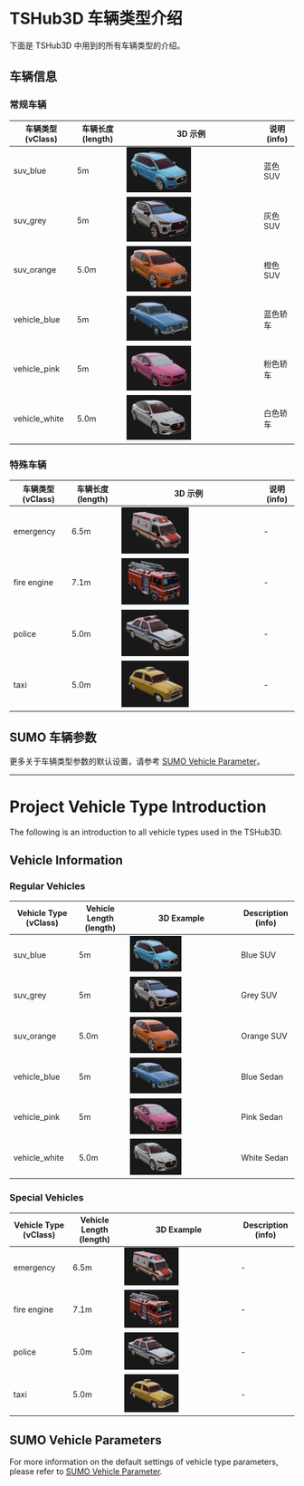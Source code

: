<!--
 * @Author: Maonan Wang
 * @Date: 2025-04-15 12:03:19
 * @LastEditTime: 2025-04-15 13:06:45
 * @LastEditors: Maonan Wang
 * @Description: 车辆模型介绍
 * @FilePath: /TransSimHub/tshub/tshub_env3d/_assets_3d/vehicles/README.md
-->
# TSHub3D 车辆类型介绍

下面是 TSHub3D 中用到的所有车辆类型的介绍。

## 车辆信息

### 常规车辆
| 车辆类型 (vClass) | 车辆长度 (length) | 3D 示例 | 说明 (info) |
| --- | --- | --- | --- |
| suv_blue | 5m | <img src="./_assets/suv_blue.png" width="50%" /> | 蓝色 SUV |
| suv_grey | 5m | <img src="./_assets/suv_grey.png" width="50%" /> | 灰色 SUV |
| suv_orange | 5.0m | <img src="./_assets/suv_orange.png" width="50%" /> | 橙色 SUV |
| vehicle_blue | 5m | <img src="./_assets/vehicle_blue.png" width="50%" /> | 蓝色轿车 |
| vehicle_pink | 5m | <img src="./_assets/vehicle_pink.png" width="50%" /> | 粉色轿车 |
| vehicle_white | 5.0m | <img src="./_assets/vehicle_white.png" width="50%" /> | 白色轿车 |

### 特殊车辆
| 车辆类型 (vClass) | 车辆长度 (length) | 3D 示例 | 说明 (info) |
| --- | --- | --- | --- |
| emergency | 6.5m | <img src="./_assets/emergency.png" width="50%" /> | - |
| fire engine | 7.1m | <img src="./_assets/fire_engine.png" width="50%" /> | - |
| police | 5.0m | <img src="./_assets/police.png" width="50%" /> | - |
| taxi | 5.0m | <img src="./_assets/taxi.png" width="50%" /> | - |

## SUMO 车辆参数

更多关于车辆类型参数的默认设置，请参考 [SUMO Vehicle Parameter](https://sumo.dlr.de/docs/Vehicle_Type_Parameter_Defaults.html)。


---

# Project Vehicle Type Introduction

The following is an introduction to all vehicle types used in the TSHub3D.

## Vehicle Information

### Regular Vehicles
| Vehicle Type (vClass) | Vehicle Length (length) | 3D Example | Description (info) |
| --- | --- | --- | --- |
| suv_blue | 5m | <img src="./_assets/suv_blue.png" width="50%" /> | Blue SUV |
| suv_grey | 5m | <img src="./_assets/suv_grey.png" width="50%" /> | Grey SUV |
| suv_orange | 5.0m | <img src="./_assets/suv_orange.png" width="50%" /> | Orange SUV |
| vehicle_blue | 5m | <img src="./_assets/vehicle_blue.png" width="50%" /> | Blue Sedan |
| vehicle_pink | 5m | <img src="./_assets/vehicle_pink.png" width="50%" /> | Pink Sedan |
| vehicle_white | 5.0m | <img src="./_assets/vehicle_white.png" width="50%" /> | White Sedan |

### Special Vehicles
| Vehicle Type (vClass) | Vehicle Length (length) | 3D Example | Description (info) |
| --- | --- | --- | --- |
| emergency | 6.5m | <img src="./_assets/emergency.png" width="50%" /> | - |
| fire engine | 7.1m | <img src="./_assets/fire_engine.png" width="50%" /> | - |
| police | 5.0m | <img src="./_assets/police.png" width="50%" /> | - |
| taxi | 5.0m | <img src="./_assets/taxi.png" width="50%" /> | - |

## SUMO Vehicle Parameters

For more information on the default settings of vehicle type parameters, please refer to [SUMO Vehicle Parameter](https://sumo.dlr.de/docs/Vehicle_Type_Parameter_Defaults.html).